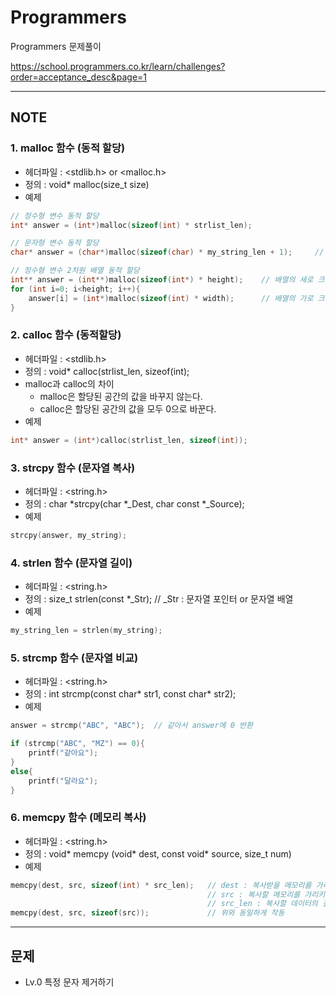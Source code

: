 # Programmers

Programmers 문제풀이

https://school.programmers.co.kr/learn/challenges?order=acceptance_desc&page=1

------


## NOTE

### 1. malloc 함수 (동적 할당)

- 헤더파일 : <stdlib.h> or <malloc.h>
- 정의 : void* malloc(size_t size)
- 예제

```c
// 정수형 변수 동적 할당
int* answer = (int*)malloc(sizeof(int) * strlist_len);

// 문자형 변수 동적 할당
char* answer = (char*)malloc(sizeof(char) * my_string_len + 1);     // char는 1바이트라서 sizeof(char)를 생략해도 무관

// 정수형 변수 2차원 배열 동적 할당
int** answer = (int**)malloc(sizeof(int*) * height);    // 배열의 세로 크기 height
for (int i=0; i<height; i++){
    answer[i] = (int*)malloc(sizeof(int) * width);      // 배열의 가로 크기 width
}
```

### 2. calloc 함수 (동적할당)

- 헤더파일 : <stdlib.h>
- 정의 : void* calloc(strlist_len, sizeof(int);
- malloc과 calloc의 차이
    - malloc은 할당된 공간의 값을 바꾸지 않는다.
    - calloc은 할당된 공간의 값을 모두 0으로 바꾼다.
- 예제

```c
int* answer = (int*)calloc(strlist_len, sizeof(int));
```

### 3. strcpy 함수 (문자열 복사)
- 헤더파일 : <string.h>
- 정의 : char *strcpy(char *_Dest, char const *_Source);
- 예제

```c
strcpy(answer, my_string);
```

### 4. strlen 함수 (문자열 길이)

- 헤더파일 : <string.h>
- 정의 : size_t strlen(const *_Str);       // _Str : 문자열 포인터 or 문자열 배열
- 예제

```c
my_string_len = strlen(my_string);
```

### 5. strcmp 함수 (문자열 비교) 
- 헤더파일 : <string.h>
- 정의 : int strcmp(const char* str1, const char* str2);
- 예제

```c
answer = strcmp("ABC", "ABC");  // 같아서 answer에 0 반환

if (strcmp("ABC", "MZ") == 0){
    printf("같아요");
}
else{
    printf("달라요");
}
```

### 6. memcpy 함수 (메모리 복사)
- 헤더파일 : <string.h>
- 정의 : void* memcpy (void* dest, const void* source, size_t num)
- 예제

```c
memcpy(dest, src, sizeof(int) * src_len);   // dest : 복사받을 메모리를 가리키는 포인터
                                            // src : 복사할 메모리를 가리키는 포인터
                                            // src_len : 복사할 데이터의 길이
memcpy(dest, src, sizeof(src));             // 위와 동일하게 작동
```


------


## 문제
- Lv.0 특정 문자 제거하기
